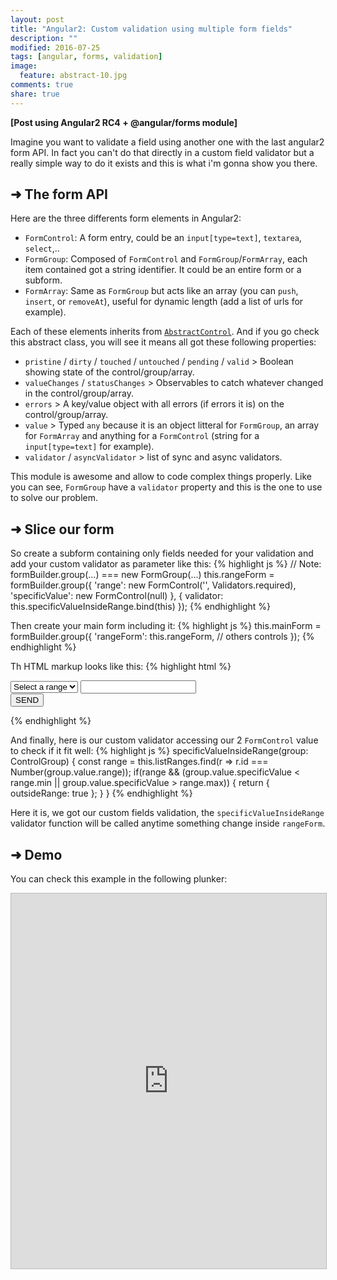 ```yaml
---
layout: post
title: "Angular2: Custom validation using multiple form fields"
description: ""
modified: 2016-07-25
tags: [angular, forms, validation]
image:
  feature: abstract-10.jpg
comments: true
share: true  
---
```


**[Post using Angular2 RC4 + @angular/forms module]**

Imagine you want to validate a field using another one with the last angular2 form API.
In fact you can't do that directly in a custom field validator but a really simple way to do it exists and this is what i'm gonna show you there.

## ➜ The form API

Here are the three differents form elements in Angular2:

- `FormControl`: A form entry, could be an `input[type=text]`, `textarea`, `select`,..
- `FormGroup`: Composed of `FormControl` and `FormGroup`/`FormArray`, each item contained got a string identifier. It could be an entire form or a subform.
- `FormArray`: Same as `FormGroup` but acts like an array (you can `push`, `insert`, or `removeAt`), useful for dynamic length (add a list of urls for example).

Each of these elements inherits from [`AbstractControl`](https://github.com/angular/angular/blob/2.0.0-rc.4/modules/%40angular/common/src/forms-deprecated/model.ts#L56-L258). And if you go check this abstract class, you will see it means all got these following properties:

- `pristine` / `dirty` / `touched` / `untouched` / `pending` / `valid` > Boolean showing state of the control/group/array.
- `valueChanges` / `statusChanges` > Observables to catch whatever changed in the control/group/array.
- `errors` > A key/value object with all errors (if errors it is) on the control/group/array.
- `value` > Typed `any` because it is an object litteral for `FormGroup`, an array for `FormArray` and anything for a `FormControl` (string for a `input[type=text]` for example).
- `validator` / `asyncValidator` > list of sync and async validators.

This module is awesome and allow to code complex things properly.
Like you can see, `FormGroup` have a `validator` property and this is the one to use to solve our problem.

## ➜ Slice our form

So create a subform containing only fields needed for your validation and add your custom validator as parameter like this:
{% highlight js %}
// Note: formBuilder.group(...) === new FormGroup(...)
this.rangeForm = formBuilder.group({
  'range':          new FormControl('', Validators.required),
  'specificValue':  new FormControl(null)
}, {
  validator: this.specificValueInsideRange.bind(this)
});
{% endhighlight %}

Then create your main form including it:
{% highlight js %}
this.mainForm = formBuilder.group({
  'rangeForm': this.rangeForm,
  // others controls
});
{% endhighlight %}

Th HTML markup looks like this:
{% highlight html %}
<form [formGroup]="mainForm" (ngSubmit)="send()" novalidate>
	<div [formGroup]="rangeForm">
		<select formControlName="range">
			<option value="">Select a range</option> 
			<option *ngFor="let r of listRanges" [value]="r.id">{{ r.label }}</option> 
		</select>
		<input formControlName="specificValue" type="number"/>
	</div>
	<!-- Others controls -->
	<button type="submit" [disabled]="!mainForm.valid">SEND</button>
</form>
{% endhighlight %}

And finally, here is our custom validator accessing our 2 `FormControl` value to check if it fit well:
{% highlight js %}
specificValueInsideRange(group: ControlGroup) {
  const range = this.listRanges.find(r => r.id === Number(group.value.range));
  if(range && (group.value.specificValue < range.min || group.value.specificValue > range.max)) {
    return {
      outsideRange: true
    };
  }
}
{% endhighlight %}

Here it is, we got our custom fields validation, the `specificValueInsideRange` validator function will be called anytime something change inside `rangeForm`.

## ➜ Demo

You can check this example in the following plunker:
<iframe style="border: 1px solid #bbb;width: 100%; height: 600px" src="https://embed.plnkr.co/b6ddFy/?t=run" frameborder="0" allowfullscreen="allowfullscreen">Loading plunk...</iframe>
